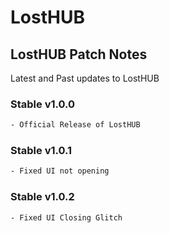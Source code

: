 # LostHUB

## LostHUB Patch Notes
Latest and Past updates to LostHUB

### Stable v1.0.0
```html
- Official Release of LostHUB
```
### Stable v1.0.1
```html
- Fixed UI not opening
```
### Stable v1.0.2
```html
- Fixed UI Closing Glitch
```
